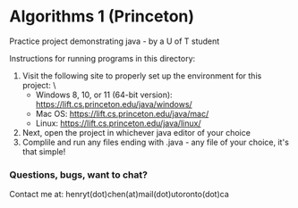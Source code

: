 # Algorithms 1 (Princeton)
 Practice project demonstrating java - by a U of T student

Instructions for running programs in this directory:
1. Visit the following site to properly set up the environment for this project: \
   - Windows 8, 10, or 11 (64-bit version): https://lift.cs.princeton.edu/java/windows/
   - Mac OS: https://lift.cs.princeton.edu/java/mac/
   - Linux: https://lift.cs.princeton.edu/java/linux/
2. Next, open the project in whichever java editor of your choice
3. Complile and run any files ending with .java - any file of your choice, it's that simple!

### Questions, bugs, want to chat?

Contact me at: henryt(dot)chen(at)mail(dot)utoronto(dot)ca
